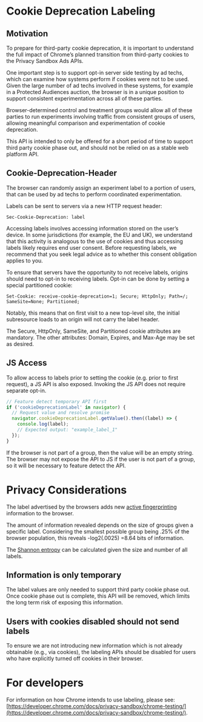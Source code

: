 # Cookie Deprecation Labeling

## Motivation 

To prepare for third-party cookie deprecation, it is important to understand the full impact of Chrome’s planned transition from third-party cookies to the Privacy Sandbox Ads APIs.

One important step is to support opt-in server side testing by ad techs, which can examine how systems perform if cookies were not to be used. Given the large number of ad techs involved in these systems, for example in a Protected Audiences auction, the browser is in a unique position to support consistent experimentation across all of these parties.

Browser-determined control and treatment groups would allow all of these parties to run experiments involving traffic from consistent groups of users, allowing meaningful comparison and experimentation of cookie deprecation.

This API is intended to only be offered for a short period of time to support third party cookie phase out, and should not be relied on as a stable web platform API.

## Cookie-Deprecation-Header

The browser can randomly assign an experiment label to a portion of users, that can be used by ad techs to perform coordinated experimentation.

Labels can be sent to servers via a new HTTP request header:

```
Sec-Cookie-Deprecation: label
```

Accessing labels involves accessing information stored on the user’s device. In some jurisdictions (for example, the EU and UK), we understand that this activity is analogous to the use of cookies and thus accessing labels likely requires end user consent. Before requesting labels, we recommend that you seek legal advice as to whether this consent obligation applies to you.

To ensure that servers have the opportunity to not receive labels, origins should need to opt-in to receiving labels. Opt-in can be done by setting a special partitioned cookie:

```
Set-Cookie: receive-cookie-deprecation=1; Secure; HttpOnly; Path=/; SameSite=None; Partitioned;
```

Notably, this means that on first visit to a new top-level site, the initial subresource loads to an origin will not carry the label header.

The Secure, HttpOnly, SameSite, and Partitioned cookie attributes are mandatory. The other attributes: Domain, Expires, and Max-Age may be set as desired.

## JS Access

To allow access to labels prior to setting the cookie (e.g. prior to first request), a JS API is also exposed. Invoking the JS API does not require separate opt-in.

```js
// Feature detect temporary API first
if ('cookieDeprecationLabel' in navigator) {
  // Request value and resolve promise
  navigator.cookieDeprecationLabel.getValue().then((label) => {
    console.log(label);
    // Expected output: "example_label_1"
  });
}
```

If the browser is not part of a group, then the value will be an empty string. The browser may not expose the API to JS if the user is not part of a group, so it will be necessary to feature detect the API.

# Privacy Considerations

The label advertised by the browsers adds new [active fingerprinting](https://www.w3.org/TR/fingerprinting-guidance/#active-0) information to the browser.

The amount of information revealed depends on the size of groups given a specific label. Considering the smallest possible group being .25% of the browser population, this reveals -log2(.0025) =8.64 bits of information.

The [Shannon entropy](https://en.wikipedia.org/wiki/Entropy_(information_theory)) can be calculated given the size and number of all labels.

## Information is only temporary

The label values are only needed to support third party cookie phase out. Once cookie phase out is complete, this API will be removed, which limits the long term risk of exposing this information.

## Users with cookies disabled should not send labels

To ensure we are not introducing new information which is not already obtainable (e.g., via cookies), the labeling APIs should be disabled for users who have explicitly turned off cookies in their browser.

# For developers

For information on how Chrome intends to use labeling, please see: [https://developer.chrome.com/docs/privacy-sandbox/chrome-testing/](https://developer.chrome.com/docs/privacy-sandbox/chrome-testing/).
